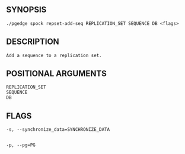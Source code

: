 ## SYNOPSIS
    ./pgedge spock repset-add-seq REPLICATION_SET SEQUENCE DB <flags>
 
## DESCRIPTION
    Add a sequence to a replication set.
 
## POSITIONAL ARGUMENTS
    REPLICATION_SET
    SEQUENCE
    DB
 
## FLAGS
    -s, --synchronize_data=SYNCHRONIZE_DATA
    
    
    -p, --pg=PG
    
    

